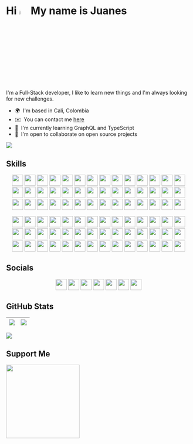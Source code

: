 <!-- # Hi 👋 My name is Juanes -->

# Hi <img src="https://media.giphy.com/media/hvRJCLFzcasrR4ia7z/giphy.gif" width="5%" /> My name is Juanes

I'm a Full-Stack developer, I like to learn new things and I'm always looking for new challenges.

-   🌍  I'm based in Cali, Colombia <!-- -   🖥️  See my [Portafolio](http://juanescacha.github.io) -->
-   ✉️  You can contact me [here](mailto:juanescacha@hotmail.com) <!-- -   🚀  I'm currently working on [aplicacion-name](http://myapp.com) -->
-   🧠  I'm currently learning GraphQL and TypeScript
-   🤝  I'm open to collaborate on open source projects

<a href="https://spotify-github-profile.vercel.app/api/view?uid=31mxi5kts24htqt7aiwrfqthcf3i&redirect=true">
<picture>
<source srcset="https://spotify-github-profile.vercel.app/api/view?uid=31mxi5kts24htqt7aiwrfqthcf3i&cover_image=false&theme=default&show_offline=false&background_color=121212&bar_color=53b14f&bar_color_cover=false" media="(prefers-color-scheme: light)">
<img src="https://spotify-github-profile.vercel.app/api/view?uid=31mxi5kts24htqt7aiwrfqthcf3i&cover_image=true&theme=novatorem&bar_color=ffffff&bar_color_cover=false&show_offline=false">
</picture>
</a>

## Skills

<p align="center">
<img src="https://img.shields.io/badge/Go-282C34?logo=go&logoColor=00ADD8" height="30" />
<img src="https://img.shields.io/badge/Python-282C34?logo=python&logoColor=FFE873" height="30" />
<img src="https://img.shields.io/badge/HTML5-282C34?logo=html5&logoColor=F16525" height="30" />
<img src="https://img.shields.io/badge/CSS3-282C34?logo=css3&logoColor=1DA1F2" height="30" />
<img src="https://img.shields.io/badge/JavaScript-282C34?logo=javascript&logoColor=F7DF1E" height="30" />
<img src="https://img.shields.io/badge/TypeScript-282C34?logo=typescript&logoColor=007acc" height="30" /> 
<img src="https://img.shields.io/badge/React-282C34?logo=react&logoColor=61DAFB" height="30" /> 
<img src="https://img.shields.io/badge/Redux-282C34?logo=redux&logoColor=764ABC" height="30" />
<img src="https://img.shields.io/badge/Node.js-282C34?logo=node.js&logoColor=83cd29" height="30" />
<img src="https://img.shields.io/badge/Express-282C34?logo=express&logoColor=FFFFFF" height="30" />
<img src="https://img.shields.io/badge/MongoDB-282C34?logo=mongodb&logoColor=50AA41" height="30" />
<img src="https://img.shields.io/badge/PostgreSQL-282C34?logo=postgresql&logoColor=4169E1" height="30" />
<img src="https://img.shields.io/badge/Django-282C34?logo=Django&logoColor=44B78B" height="30" />
<img src="https://img.shields.io/badge/GraphQL-282C34?logo=graphql&logoColor=E10098" height="30" />
<img src="https://img.shields.io/badge/Tailwind%20CSS-282C34?logo=tailwind-css&logoColor=38bdf8" height="30" />
<!-- Ocultos -->
<img src="https://img.shields.io/badge/Flask-282C34?logo=flask" height="30" />
<img src="https://img.shields.io/badge/FastAPI-282C34?logo=fastapi&logoColor=009688" height="30" />
<img src="https://img.shields.io/badge/MySQL-282C34?logo=mysql&logoColor=4479A1" height="30" />
<img src="https://img.shields.io/badge/Netlify-282C34?logo=netlify&logoColor=00C7B7" height="30" />
<img src="https://img.shields.io/badge/Bootstrap-282C34?logo=bootstrap&logoColor=7952B3" height="30" />
<img src="https://img.shields.io/badge/JQuery-282C34?logo=jquery&logoColor=0769AD" height="30" />
<img src="https://img.shields.io/badge/Material%20Design-282C34?logo=material%20design&logoColor=757575" height="30" />
<img src="https://img.shields.io/badge/Material%20UI-282C34?logo=mui&logoColor=007FFF" height="30" />
<img src="https://img.shields.io/badge/Vue.js-282C34?logo=vue.js&logoColor=4FC08D" height="30" />
<img src="https://img.shields.io/badge/PHP-282C34?logo=php&logoColor=777BB4" height="30" />
<img src="https://img.shields.io/badge/Spring-282C34?logo=spring&logoColor=6DB33F" height="30" />
<img src="https://img.shields.io/badge/Ruby-282C34?logo=ruby&logoColor=CC342D" height="30" />
<img src="https://img.shields.io/badge/Docker-282C34?logo=Docker&logoColor=2496ED" height="30" />
<img src="https://img.shields.io/badge/Kubernetes-282C34?logo=Kubernetes&logoColor=326CE5" height="30" />
<img src="https://img.shields.io/badge/Azure-282C34?logo=Microsoft%20Azure&logoColor=0078D4" height="30" />
<img src="https://img.shields.io/badge/Next.js-282C34?logo=next.js&logoColor=FFFFFF" height="30" />
<img src="https://img.shields.io/badge/Vite-282C34?logo=vite&logoColor=646CFF" height="30" />
<img src="https://img.shields.io/badge/Angular-282C34?logo=angular&logoColor=DD0031" height="30" />
<img src="https://img.shields.io/badge/Amazon%20AWS-282C34?logo=amazon%20aws" height="30" />
<img src="https://img.shields.io/badge/Vercel-282C34?logo=vercel" height="30" />
<img src="https://img.shields.io/badge/Render-282C34?logo=render&logoColor=46E3B7" height="30" />
<img src="https://img.shields.io/badge/git-282C34?logo=git&logoColor=F05032" height="30" />
<img src="https://img.shields.io/badge/VS%20Code-282C34?logo=visual-studio-code&logoColor=007ACC" height="30" />
<!-- Fin Ocultos -->
<img src="https://img.shields.io/badge/Photoshop-282C34?logo=Adobe%20Photoshop&logoColor=31A8FF" height="30" />
<img src="https://img.shields.io/badge/Illustrator-282C34?logo=Adobe%20Illustrator&logoColor=FF9A00" height="30" />
<img src="https://img.shields.io/badge/After%20Effects-282C34?logo=Adobe%20After%20Effects&logoColor=9999FF" height="30" />
<img src="https://img.shields.io/badge/Premiere%20Pro-282C34?logo=Adobe%20Premiere%20Pro&logoColor=9999FF" height="30" />
</p>

<p align="center">
<img src="https://img.shields.io/badge/Go-00ADD8?logo=go&logoColor=FFF" height="30" />
<img src="https://img.shields.io/badge/Python-FFE873?logo=python&logoColor=FFF" height="30" />
<img src="https://img.shields.io/badge/HTML5-F16525?logo=html5&logoColor=FFF" height="30" />
<img src="https://img.shields.io/badge/CSS3-1DA1F2?logo=css3&logoColor=FFF" height="30" />
<img src="https://img.shields.io/badge/JavaScript-F7DF1E?logo=javascript&logoColor=FFF" height="30" />
<img src="https://img.shields.io/badge/TypeScript-007acc?logo=typescript&logoColor=FFF" height="30" /> 
<img src="https://img.shields.io/badge/React-61DAFB?logo=react&logoColor=FFF" height="30" /> 
<img src="https://img.shields.io/badge/Redux-764ABC?logo=redux&logoColor=FFF" height="30" />
<img src="https://img.shields.io/badge/Node.js-83cd29?logo=node.js&logoColor=FFF" height="30" />
<!-- <img src="https://img.shields.io/badge/Express-FFF?logo=express&logoColor=000" height="30" /> -->
<img src="https://img.shields.io/badge/Express-282C34?logo=express&logoColor=FFF" height="30" />
<img src="https://img.shields.io/badge/MongoDB-50AA41?logo=mongodb&logoColor=FFF" height="30" />
<img src="https://img.shields.io/badge/PostgreSQL-4169E1?logo=postgresql&logoColor=FFF" height="30" />
<img src="https://img.shields.io/badge/Django-44B78B?logo=Django&logoColor=FFF" height="30" />
<img src="https://img.shields.io/badge/GraphQL-E10098?logo=graphql&logoColor=FFF" height="30" />
<img src="https://img.shields.io/badge/Tailwind%20CSS-38bdf8?logo=tailwind-css&logoColor=FFF" height="30" />
<!-- Ocultos -->
<!-- <img src="https://img.shields.io/badge/Flask-FFF?logo=flask&logoColor=000" height="30" /> -->
<img src="https://img.shields.io/badge/Flask-282C34?logo=flask&logoColor=FFF" height="30" />
<img src="https://img.shields.io/badge/FastAPI-009688?logo=fastapi&logoColor=FFF" height="30" />
<img src="https://img.shields.io/badge/MySQL-4479A1?logo=mysql&logoColor=FFF" height="30" />
<img src="https://img.shields.io/badge/Netlify-00C7B7?logo=netlify&logoColor=FFF" height="30" />
<img src="https://img.shields.io/badge/Bootstrap-7952B3?logo=bootstrap&logoColor=FFF" height="30" />
<img src="https://img.shields.io/badge/JQuery-0769AD?logo=jquery&logoColor=FFF" height="30" />
<img src="https://img.shields.io/badge/Material%20Design-757575?logo=material%20design&logoColor=FFF" height="30" />
<img src="https://img.shields.io/badge/Material%20UI-007FFF?logo=mui&logoColor=FFF" height="30" />
<img src="https://img.shields.io/badge/Vue.js-4FC08D?logo=vue.js&logoColor=FFF" height="30" />
<img src="https://img.shields.io/badge/PHP-777BB4?logo=php&logoColor=FFF" height="30" />
<img src="https://img.shields.io/badge/Spring-6DB33F?logo=spring&logoColor=FFF" height="30" />
<img src="https://img.shields.io/badge/Ruby-CC342D?logo=ruby&logoColor=FFF" height="30" />
<img src="https://img.shields.io/badge/Docker-2496ED?logo=Docker&logoColor=FFF" height="30" />
<img src="https://img.shields.io/badge/Kubernetes-326CE5?logo=Kubernetes&logoColor=FFF" height="30" />
<img src="https://img.shields.io/badge/Azure-0078D4?logo=Microsoft%20Azure&logoColor=FFF" height="30" />
<!-- <img src="https://img.shields.io/badge/Next.js-FFF?logo=next.js&logoColor=000" height="30" /> -->
<img src="https://img.shields.io/badge/Next.js-282C34?logo=next.js&logoColor=FFF" height="30" />
<img src="https://img.shields.io/badge/Vite-646CFF?logo=vite&logoColor=FFF" height="30" />
<img src="https://img.shields.io/badge/Angular-DD0031?logo=angular&logoColor=FFF" height="30" />
<img src="https://img.shields.io/badge/Amazon%20AWS-202124?logo=amazon%20aws&logoColor=FF9900" height="30" />
<img src="https://img.shields.io/badge/Vercel-000?logo=vercel&logoColor=FFF" height="30" />
<img src="https://img.shields.io/badge/Render-46E3B7?logo=render&logoColor=FFF" height="30" />
<img src="https://img.shields.io/badge/git-F05032?logo=git&logoColor=FFF" height="30" />
<img src="https://img.shields.io/badge/VS%20Code-007ACC?logo=visual-studio-code&logoColor=FFF" height="30" />
<!-- Fin Ocultos -->
<img src="https://img.shields.io/badge/Photoshop-31A8FF?logo=Adobe%20Photoshop&logoColor=FFF" height="30" />
<img src="https://img.shields.io/badge/Illustrator-FF9A00?logo=Adobe%20Illustrator&logoColor=FFF" height="30" />
<img src="https://img.shields.io/badge/After%20Effects-00075B?logo=Adobe%20After%20Effects&logoColor=FFF" height="30" />
<img src="https://img.shields.io/badge/Premiere%20Pro-9999FF?logo=Adobe%20Premiere%20Pro&logoColor=FFF" height="30" />
</p>

## Socials

<!-- <p align="center">
<img src="https://img.shields.io/badge/LinkedIn-282C34?logo=linkedin&logoColor=0A66C2" height="30" />
<img src="https://img.shields.io/badge/Twitter-282C34?logo=twitter" height="30" />
<img src="https://img.shields.io/badge/Twitch-282C34?logo=twitch" height="30" />
<img src="https://img.shields.io/badge/Discord-282C34?logo=Discord&logoColor=7289DA" height="30" />
<img src="https://img.shields.io/badge/Instagram-282C34?logo=Instagram" height="30" />
<img src="https://img.shields.io/badge/Youtube-282C34?logo=Youtube&logoColor=FF0000" height="30" />
<img src="https://img.shields.io/badge/Github-282C34?logo=Github" height="30" />
</p> -->

<p align="center">
<img src="https://img.shields.io/badge/LinkedIn-0A66C2?logo=linkedin&logoColor=FFF" height="30" />
<img src="https://img.shields.io/badge/Twitter-1DA1F2?logo=twitter&logoColor=FFF" height="30" />
<img src="https://img.shields.io/badge/Twitch-9146FF?logo=twitch&logoColor=FFF" height="30" />
<img src="https://img.shields.io/badge/Discord-7289DA?logo=Discord&logoColor=FFF" height="30" />
<img src="https://img.shields.io/badge/Instagram-E4405F?logo=Instagram&logoColor=FFF" height="30" />
<img src="https://img.shields.io/badge/Youtube-FF0000?logo=Youtube&logoColor=FFF" height="30" />
<img src="https://img.shields.io/badge/Github-000?logo=Github&logoColor=FFF" height="30" />
</p>

## GitHub Stats

| <img src="https://readmestats.999857.xyz/api?username=juanescacha&show_icons=true&count_private=true&hide_border=true&theme=dark" /> | <img src="https://readmestats.999857.xyz/api/top-langs/?username=juanescacha&langs_count=6&hide_border=true&layout=compact&theme=dark" /> |
| ------------------------------------------------------------------------------------------------------------------------------------ | ----------------------------------------------------------------------------------------------------------------------------------------- |

<img src="https://komarev.com/ghpvc/?username=juanescacha">

## Support Me

<a href="https://www.buymeacoffee.com/Juanescacha">
<img src="https://cdn.buymeacoffee.com/buttons/v2/default-yellow.png" width="200" />
</a>

